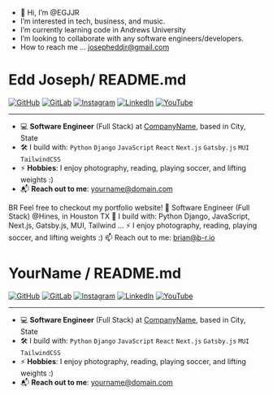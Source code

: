 - 👋 Hi, I’m @EGJJR
-  I’m interested in tech, business, and music.
-  I’m currently learning code in Andrews University
-  I’m looking to collaborate with any software engineers/developers.
-  How to reach me ... josepheddjr@gmail.com

  # Edd Joseph/ README.md

[![GitHub](https://img.shields.io/badge/GitHub-000?style=for-the-badge&logo=github&logoColor=white)](https://github.com/EGJJR)
[![GitLab](https://img.shields.io/badge/GitLab-330F63?style=for-the-badge&logo=gitlab&logoColor=white)](https://gitlab.com/EGJJR)
[![Instagram](https://img.shields.io/badge/Instagram-E4405F?style=for-the-badge&logo=instagram&logoColor=white)](https://instagram.com/eddjosephjr/)
[![LinkedIn](https://img.shields.io/badge/LinkedIn-0077B5?style=for-the-badge&logo=linkedin&logoColor=white)](https://linkedin.com/in/edd-joseph/)
[![YouTube](https://img.shields.io/badge/YouTube-FF0000?style=for-the-badge&logo=youtube&logoColor=white)](https://youtube.com/c/eddjosephjr/)

---

- 💻 **Software Engineer** (Full Stack) at [CompanyName](https://companywebsite.com), based in City, State
- 🛠️ I build with: `Python` `Django` `JavaScript` `React` `Next.js` `Gatsby.js` `MUI` `TailwindCSS`
- ⚡ **Hobbies**: I enjoy photography, reading, playing soccer, and lifting weights :)
- 📬 **Reach out to me**: [yourname@domain.com](mailto:yourname@domain.com)


<!---
EGJJR/EGJJR is a ✨ special ✨ repository because its `README.md` (this file) appears on your GitHub profile.
You can click the Preview link to take a look at your changes.
--->


BR Feel free to checkout my portfolio website!
🏢 Software Engineer (Full Stack) @Hines, in Houston TX
🧰 I build with: Python Django, JavaScript, Next.js, Gatsby.js, MUI, Tailwind ...
⚡ I enjoy photography, reading, playing soccer, and lifting weights :)
📫 Reach out to me: brian@b-r.io

# YourName / README.md

[![GitHub](https://img.shields.io/badge/GitHub-000?style=for-the-badge&logo=github&logoColor=white)](https://github.com/YourUsername)
[![GitLab](https://img.shields.io/badge/GitLab-330F63?style=for-the-badge&logo=gitlab&logoColor=white)](https://gitlab.com/YourUsername)
[![Instagram](https://img.shields.io/badge/Instagram-E4405F?style=for-the-badge&logo=instagram&logoColor=white)](https://instagram.com/YourUsername)
[![LinkedIn](https://img.shields.io/badge/LinkedIn-0077B5?style=for-the-badge&logo=linkedin&logoColor=white)](https://linkedin.com/in/YourUsername)
[![YouTube](https://img.shields.io/badge/YouTube-FF0000?style=for-the-badge&logo=youtube&logoColor=white)](https://youtube.com/c/YourChannel)

---

- 💻 **Software Engineer** (Full Stack) at [CompanyName](https://companywebsite.com), based in City, State
- 🛠️ I build with: `Python` `Django` `JavaScript` `React` `Next.js` `Gatsby.js` `MUI` `TailwindCSS`
- ⚡ **Hobbies**: I enjoy photography, reading, playing soccer, and lifting weights :)
- 📬 **Reach out to me**: [yourname@domain.com](mailto:yourname@domain.com)
